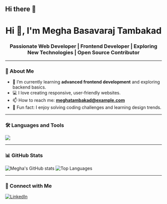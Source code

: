 ## Hi there 👋

<h1 align="center">Hi 👋, I'm Megha Basavaraj Tambakad</h1>
<h3 align="center">Passionate Web Developer | Frontend Developer | Exploring New Technologies | Open Source Contributor</h3>

---

### 🚀 About Me
- 🌱 I’m currently learning **advanced frontend development** and exploring backend basics.
- 💻 I love creating responsive, user-friendly websites.
- 📫 How to reach me: **meghatambakad@example.com**
- 🌟 Fun fact: I enjoy solving coding challenges and learning design trends.

---

### 🛠 Languages and Tools
<p>
  <img src="https://skillicons.dev/icons?i=html,css,js,bootstrap,git,github,vscode" />
</p>

---

### 📊 GitHub Stats
![Megha's GitHub stats](https://github-readme-stats.vercel.app/api?username=meghatambakad&show_icons=true&theme=tokyonight)
![Top Languages](https://github-readme-stats.vercel.app/api/top-langs/?username=meghatambakad&layout=compact&theme=tokyonight)

---

### 🔗 Connect with Me
[![LinkedIn](https://img.shields.io/badge/LinkedIn-blue?style=for-the-badge&logo=linkedin)](https://www.linkedin.com/in/megha-tambakad-20a51425b/)

